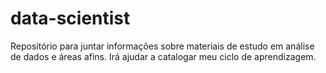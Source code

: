 # data-scientist
Repositório para juntar informações sobre materiais de estudo em análise de dados e áreas afins. Irá ajudar a catalogar meu ciclo de aprendizagem.
